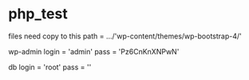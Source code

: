 # php_test

files need copy to this path = .../'wp-content/themes/wp-bootstrap-4/'

wp-admin
login = 'admin'
pass = 'Pz6CnKnXNPwN'

db 
login = 'root'
pass = ''

